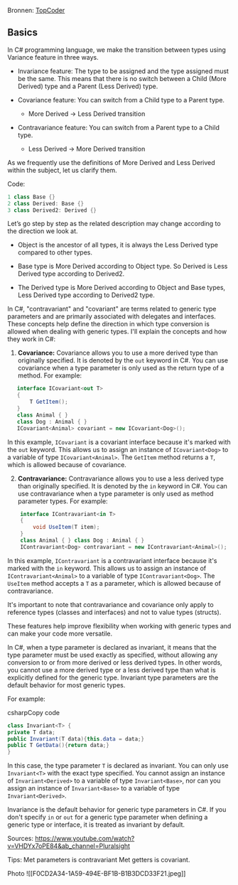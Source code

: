 Bronnen: [TopCoder](https://www.topcoder.com/thrive/articles/Invariance,%20Covariance%20and%20Contravariance%20types%20in%20C%20Sharp%20-%20Part%20One)
## Basics
In C# programming language, we make the transition between types using Variance feature in three ways.

- Invariance feature: The type to be assigned and the type assigned must be the same. This means that there is no switch between a Child (More Derived) type and a Parent (Less Derived) type.
    
- Covariance feature: You can switch from a Child type to a Parent type.
    
    - More Derived -> Less Derived transition
        
- Contravariance feature: You can switch from a Parent type to a Child type.
    
    - Less Derived -> More Derived transition
        

As we frequently use the definitions of More Derived and Less Derived within the subject, let us clarify them.

Code:

```csharp
1 class Base {}
2 class Derived: Base {}
3 class Derived2: Derived {}
```

Let’s go step by step as the related description may change according to the direction we look at.

- Object is the ancestor of all types, it is always the Less Derived type compared to other types.
    
- Base type is More Derived according to Object type. So Derived is Less Derived type according to Derived2.
    
- The Derived type is More Derived according to Object and Base types, Less Derived type according to Derived2 type.


In C#, "contravariant" and "covariant" are terms related to generic type parameters and are primarily associated with delegates and interfaces. These concepts help define the direction in which type conversion is allowed when dealing with generic types. I'll explain the concepts and how they work in C#:

1. **Covariance:** Covariance allows you to use a more derived type than originally specified. It is denoted by the `out` keyword in C#. You can use covariance when a type parameter is only used as the return type of a method. For example:
    
 ```c#
    interface ICovariant<out T>
    {
	    T GetItem();
    } 
    class Animal { }
    class Dog : Animal { }
    ICovariant<Animal> covariant = new ICovariant<Dog>();
```
    
In this example, `ICovariant` is a covariant interface because it's marked with the `out` keyword. This allows us to assign an instance of `ICovariant<Dog>` to a variable of type `ICovariant<Animal>`. The `GetItem` method returns a `T`, which is allowed because of covariance.
    
2. **Contravariance:** Contravariance allows you to use a less derived type than originally specified. It is denoted by the `in` keyword in C#. You can use contravariance when a type parameter is only used as method parameter types. For example:
    
```c#
    interface IContravariant<in T>
    {
	    void UseItem(T item);
    }
    class Animal { } class Dog : Animal { }
    IContravariant<Dog> contravariant = new IContravariant<Animal>();
```
    
In this example, `IContravariant` is a contravariant interface because it's marked with the `in` keyword. This allows us to assign an instance of `IContravariant<Animal>` to a variable of type `IContravariant<Dog>`. The `UseItem` method accepts a `T` as a parameter, which is allowed because of contravariance.
    

It's important to note that contravariance and covariance only apply to reference types (classes and interfaces) and not to value types (structs).

These features help improve flexibility when working with generic types and can make your code more versatile.

In C#, when a type parameter is declared as invariant, it means that the type parameter must be used exactly as specified, without allowing any conversion to or from more derived or less derived types. In other words, you cannot use a more derived type or a less derived type than what is explicitly defined for the generic type. Invariant type parameters are the default behavior for most generic types.

For example:

csharpCopy code

```c#
class Invariant<T> {
private T data;
public Invariant(T data){this.data = data;}
public T GetData(){return data;}
}
```

In this case, the type parameter `T` is declared as invariant. You can only use `Invariant<T>` with the exact type specified. You cannot assign an instance of `Invariant<Derived>` to a variable of type `Invariant<Base>`, nor can you assign an instance of `Invariant<Base>` to a variable of type `Invariant<Derived>`.

Invariance is the default behavior for generic type parameters in C#. If you don't specify `in` or `out` for a generic type parameter when defining a generic type or interface, it is treated as invariant by default.

Sources:
https://www.youtube.com/watch?v=VHDYx7oPE84&ab_channel=Pluralsight

Tips:
Met parameters is contravariant
Met getters is covariant.

Photo
![[F0CD2A34-1A59-494E-BF1B-B1B3DCD33F21.jpeg]]